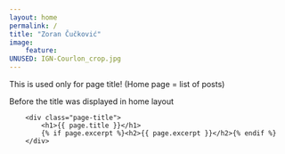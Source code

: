 ```yaml
---
layout: home
permalink: /
title: "Zoran Čučković"
image:
    feature: 
UNUSED: IGN-Courlon_crop.jpg
---
```


This is used only for page title! (Home page = list of posts)

Before the title was displayed in home layout


		<div class="page-title">
			<h1>{{ page.title }}</h1>
			{% if page.excerpt %}<h2>{{ page.excerpt }}</h2>{% endif %}
		</div>
		

